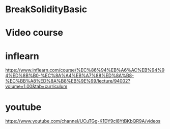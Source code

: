 # BreakSolidityBasic

# Video course 

# inflearn
https://www.inflearn.com/course/%EC%86%94%EB%A6%AC%EB%94%94%ED%8B%B0-%EC%8A%A4%EB%A7%88%ED%8A%B8-%EC%BB%A8%ED%8A%B8%EB%9E%99/lecture/94002?volume=1.00&tab=curriculum

# youtube
https://www.youtube.com/channel/UCuTGg-K1DY9cl8YtBKbQR9A/videos
